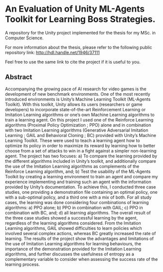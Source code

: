 # An Evaluation of Unity ML-Agents Toolkit for Learning Boss Strategies.

A repository for the Unity project implemented for the thesis for my MSc. in Computer Science. 

For more information about the thesis, please refer to the following public repository link: http://hdl.handle.net/1946/37111

Feel free to use the same link to cite the project if it is useful to you.

## Abstract
Accompanying the growing pace of AI research for video games is the development of new benchmark environments. One of the most recently introduced environments is Unity’s Machine Learning Toolkit (ML-Agents Toolkit). With this toolkit, Unity allows its users (researchers or game developers) to incorporate state-of-the-art Reinforcement Learning or Imitation Learning algorithms or one’s own Machine Learning algorithms to train a learning agent. On this project I used one of the Reinforce Learning algorithms (Proximal Policy Optimization ; PPO) alone and in combination with two Imitation Learning algorithms (Generative Adversarial Imitation Learning ; GAIL and Behavioral Cloning ; BC) provided with Unity’s Machine Learning Toolkit. These were used to teach a learning agent how to optimize its policy in order to maximize its reward by learning how to better choose from a set of attacks to win in a fight against a simpler non-learning agent. The project has two focuses: a) To compare the learning provided by the different algorithms included in Unity’s toolkit, and additionally compare the use of the Imitation Learning algorithms as complements of the Reinforce Learning algorithm, and; b) Test the usability of the ML-Agents Toolkit by creating a learning environment to train an agent and compare my experience implementing and training such an agent with the information provided by Unity’s documentation. To achieve this, I conducted three case studies, one providing a demonstration file containing an optimal policy, one with a sub-optimal policy, and a third one with a mix of both. For all study cases, the learning was done considering four combinations of learning algorithms: a) PPO alone; b) PPO in combination with GAIL; c) PPO in combination with BC, and; d) all learning algorithms. The overall result of the three case studies showed a successful learning by the agent, regardless of the learning algorithms considered. From the Imitation Learning algorithms, GAIL showed difficulties to learn policies which involved several complex actions, whereas BC greatly increased the rate of learning. The results of the project show the advantages and limitations of the use of Imitation Learning algorithms for learning behaviours, the importance of the demonstration provided for the Imitation Learning algorithms, and further discusses the usefulness of entropy as a complementary variable to consider when assessing the success rate of the learning process.

